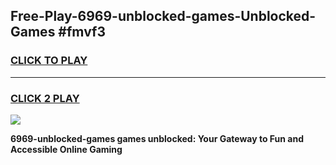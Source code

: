 
## Free-Play-6969-unblocked-games-Unblocked-Games #fmvf3
<h3>
<a href="https://news.freeplayer.one?title=6969-unblocked-games&ref=8M">CLICK TO PLAY</a></h3>
<hr>

<h3>
<a href="https://news.freeplayer.one?title=6969-unblocked-games&ref=8M">CLICK 2 PLAY</a>
  
</h3>

<a href="https://news.freeplayer.one?title=6969-unblocked-games&ref=8M"><img src="https://clearcache.store/games.png"></a>


**6969-unblocked-games games unblocked: Your Gateway to Fun and Accessible Online Gaming**
